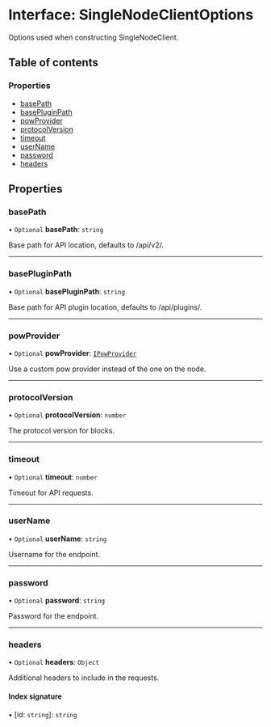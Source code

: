 # Interface: SingleNodeClientOptions

Options used when constructing SingleNodeClient.

## Table of contents

### Properties

- [basePath](SingleNodeClientOptions.md#basepath)
- [basePluginPath](SingleNodeClientOptions.md#basepluginpath)
- [powProvider](SingleNodeClientOptions.md#powprovider)
- [protocolVersion](SingleNodeClientOptions.md#protocolversion)
- [timeout](SingleNodeClientOptions.md#timeout)
- [userName](SingleNodeClientOptions.md#username)
- [password](SingleNodeClientOptions.md#password)
- [headers](SingleNodeClientOptions.md#headers)

## Properties

### basePath

• `Optional` **basePath**: `string`

Base path for API location, defaults to /api/v2/.

___

### basePluginPath

• `Optional` **basePluginPath**: `string`

Base path for API plugin location, defaults to /api/plugins/.

___

### powProvider

• `Optional` **powProvider**: [`IPowProvider`](IPowProvider.md)

Use a custom pow provider instead of the one on the node.

___

### protocolVersion

• `Optional` **protocolVersion**: `number`

The protocol version for blocks.

___

### timeout

• `Optional` **timeout**: `number`

Timeout for API requests.

___

### userName

• `Optional` **userName**: `string`

Username for the endpoint.

___

### password

• `Optional` **password**: `string`

Password for the endpoint.

___

### headers

• `Optional` **headers**: `Object`

Additional headers to include in the requests.

#### Index signature

▪ [id: `string`]: `string`
